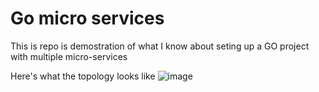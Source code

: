 # Go micro services

This is repo is demostration of what I know about seting up a GO project with multiple micro-services

Here's what the topology looks like
![image](https://user-images.githubusercontent.com/53895969/226461950-0ac21fdb-8b2a-42d9-a7d9-379b81782559.png)
